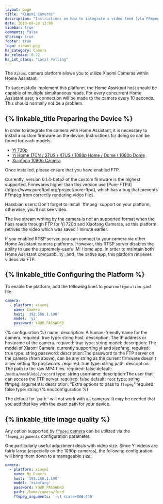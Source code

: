 ```yaml
---
layout: page
title: "Xiaomi Cameras"
description: "Instructions on how to integrate a video feed (via FFmpeg) as a camera within Home Assistant."
date: 2018-06-20 13:00
sidebar: true
comments: false
sharing: true
footer: true
logo: xiaomi.png
ha_category: Camera
ha_release: 0.72
ha_iot_class: "Local Polling"
---
```


The `Xiaomi` camera platform allows you to utilize Xiaomi Cameras within Home Assistant.

To successfully implement this platform, the Home Assistant host should be capable of multiple simultaneous reads. For every concurrent Home Assistant user, a connection will be made to the camera every 10 seconds. This should normally not be a problem.

## {% linkable_title Preparing the Device %}

In order to integrate the camera with Home Assistant, it is necessary to install a custom firmware on the device. Instructions for doing so can be found for each models.

* [Yi 720p](https://github.com/fritz-smh/yi-hack)
* [Yi Home 17CN / 27US / 47US / 1080p Home / Dome / 1080p Dome](https://github.com/shadow-1/yi-hack-v3)
* [Xiaofang 1080p Camera](https://github.com/samtap/fang-hacks)

Once installed, please ensure that you have enabled FTP.

<p class='note warning'>
Currently, version 0.1.4-beta2 of the custom firmware is the highest supported. Firmwares higher than this version use [Pure-FTPd](https://www.pureftpd.org/project/pure-ftpd), which has a bug that prevents FFmpeg from correctly rendering video files.
</p>

<p class='note warning'>
Hassbian users: Don't forget to install `ffmpeg` support on your platform, otherwise, you'll not see video.
</p>

<p class='note warning'>
The live stream writing by the camera is not an supported format when the hass reads through FTP for Yi 720p and Xiaofang Cameras, so this platform retrives the video which was saved 1 minute earlier.
</p>

<p class='note warning'>
If you enabled RTSP server, you can connect to your camera via other Home Assistant camera platforms. However, this RTSP server disables the ability to use the supremely-useful Mi Home app. In order to maintain both Home Assistant compatibility _and_ the native app, this platform retrieves videos via FTP.
</p>

## {% linkable_title Configuring the Platform %}

To enable the platform, add the following lines to your`configuration.yaml` file:

```yaml
camera:
  - platform: xiaomi
    name: Camera
    host: '192.168.1.100'
    model: 'yi'
    password: YOUR_PASSWORD
```

{% configuration %}
name:
  description: A human-friendly name for the camera.
  required: true
  type: string
host:
  description: The IP address or hostname of the camera.
  required: true
  type: string
model:
  description: The model of Xiaomi Camera, currently supporting yi and xiaofang.
  required: true
  type: string
password:
  description:The password to the FTP server on the camera (from above), can be any string as the current firmware doesn't allow setting ftp passwords.
  required: true
  type: string
path:
  description: The path to the raw MP4 files.
  required: false
  default: `/media/mmcblk0p1/record`
  type: string
username:
  description:The user that can access the FTP server.
  required: false
  default: `root`
  type: string
ffmpeg_arguments:
  description: "Extra options to pass to `ffmpeg`"
  required: false
  type: string
{% endconfiguration %}

<p class='note'>
The default for `path:` will not work with all cameras. It may be needed that you add that key with the exact path for your device.
</p>

## {% linkable_title Image quality %}

Any option supported by [`ffmpeg` camera](/components/camera.ffmpeg/) can be utilized via the `ffmpeg_arguments` configuration parameter.

One particularly useful adjustment deals with video size. Since Yi videos are fairly large (especially on the 1080p cameras), the following configuration will bring them down to a manageable size:

```yaml
camera:
  - platform: xiaomi
    name: My Camera
    host: '192.168.1.100'
    model: 'xiaofang'
    password: YOUR_PASSWORD
    path: /home/camera/feed
    ffmpeg_arguments: '-vf scale=800:450'
```
